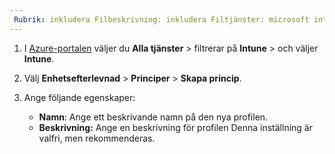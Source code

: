 ```yaml
---
 Rubrik: inkludera Filbeskrivning: inkludera Filtjänster: microsoft intune-författare: MandiOhlinger ms.service: microsoft intune-ms.topic: inkludera ms.date: 04/02/2019 ms.author: mandia ms.custom: inkludera fil ms.collection: M365-identity-device-management
---
```


1. I [Azure-portalen](https://portal.azure.com) väljer du **Alla tjänster** > filtrerar på **Intune** > och väljer **Intune**.
2. Välj **Enhetsefterlevnad** > **Principer** > **Skapa princip**.
3. Ange följande egenskaper:

    - **Namn**: Ange ett beskrivande namn på den nya profilen.
    - **Beskrivning:** Ange en beskrivning för profilen Denna inställning är valfri, men rekommenderas.
